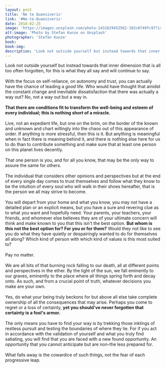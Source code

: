 ```yaml
---
layout: post
title: 'Ne te Quaesiveris'
link: '#Ne-te-Quaesiveris'
date: 2018-02-25
image: 'https://images.unsplash.com/photo-1431629452562-165c8f49fc97?ixlib=rb-0.3.5&ixid=eyJhcHBfaWQiOjEyMDd9&s=9bcd0ad4b279fda9f18a1be16cb6ca52&auto=format&fit=crop&w=1950&q=80'
alt-image: 'Photo by Stefan Kunze on Unsplash'
photographer: 'Stefan Kunze'
book:
book-img:
description: 'Look not outside yourself but instead towards that inner dimension that is all too often forgotten, for this is what they all say and will continue to say.'
---
```




Look not outside yourself but instead towards that inner dimension that is all too often forgotten, for this is what they all say and will continue to say. 
<br>
<br>
With the focus on self-reliance, on autonomy and trust, you can actually have the chance of leading a *good* life. Who would have thought that amidst the constant change and inevitable dissatisfaction that there was actually a way out? No, not a way out but a way in. 
<br>
<br>
**That there are conditions fit to transform the well-being and esteem of every individual; this is nothing short of a miracle.** 
<br>
<br>
Live, not an expedient life, but one on the brim, on the border of the known and unknown and chart willingly into the chaos out of this appearance of order. If anything is more stressful, then this is it. But anything is meaningful when in fact there is meaning behind it, and there is nothing else here for us to do than to contribute something and make sure that at least one person on this planet lives decently. 
<br>
<br>
That one person is you, and for all you know, that may be the only way to assure the same for others.
<br>
<br>
The individual that considers other opinions and perspectives but at the end of every single day comes to trust themselves and follow what they know to be the intuition of every soul who will walk in their shoes hereafter, that is the person we all may strive to become.
<br>
<br>
You will depart from your home and what you know, you may not have a detailed plan or an explicit means, but you have a sure and revering clue as to what you want and hopefully need. Your parents, your teachers, your friends, and whomever else believes they are of your ultimate concern will think and make known to you that this isn't the best option. **But whom is this not the best option for? For you or for them?** Would they not like to see you do what they have quietly or despairingly wanted to do for themselves all along? Which kind of person with which kind of values is this most suited to? 
<br>
<br>
Pay no matter. 
<br>
<br>
We are all bits of that burning rock falling to our death, all at different points and perspectives in the ether. By the light of the sun, we fall eminently to our graves, eminently to the place where all things spring forth and decay onto. As such, and from a crucial point of truth, whatever decisions you make are your own. 
<br>
<br>
Yes, do what your being truly beckons for but above all else take complete ownership of all the consequences that may arise. Perhaps you come to regret or a loss of certainty, **yet you should've never forgotten that certainty is a fool's armor.** 
<br>
<br>
The only means you have to find your way is by trekking those inklings of restless pursuit and testing the boundaries of where they lie. For if you act in accordance with the validation of yourself and what you truly find satiating, you will find that you are faced with a new found opportunity. An opportunity that you cannot anticipate but are non-the less prepared for. 
<br>
<br>
What falls away is the cowardice of such things, not the fear of each progressive leap. 

